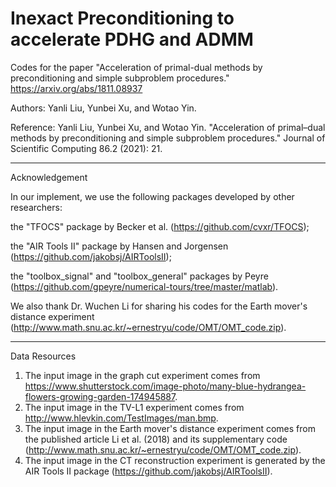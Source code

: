 # Inexact Preconditioning to accelerate PDHG and ADMM

Codes for the paper "Acceleration of primal-dual methods by preconditioning and simple subproblem procedures."
https://arxiv.org/abs/1811.08937

Authors: 
Yanli Liu, Yunbei Xu, and Wotao Yin. 

Reference: 
Yanli Liu, Yunbei Xu, and Wotao Yin. "Acceleration of primal–dual methods by preconditioning and simple subproblem procedures." Journal of Scientific Computing 86.2 (2021): 21.

***************************************************
Acknowledgement

In our implement, we use the following packages developed by other researchers:

the "TFOCS" package by Becker et al. (https://github.com/cvxr/TFOCS);

the "AIR Tools II" package by Hansen and Jorgensen (https://github.com/jakobsj/AIRToolsII);

the "toolbox_signal" and "toolbox_general" packages by Peyre (https://github.com/gpeyre/numerical-tours/tree/master/matlab).

We also thank Dr. Wuchen Li for sharing his codes for the Earth mover's distance experiment (http://www.math.snu.ac.kr/~ernestryu/code/OMT/OMT_code.zip).
****************************************************

Data Resources
1. The input image in the graph cut experiment comes from https://www.shutterstock.com/image-photo/many-blue-hydrangea-flowers-growing-garden-174945887.
2. The input image in the TV-L1 experiment comes from http://www.hlevkin.com/TestImages/man.bmp.
3. The input image in the Earth mover's distance experiment comes from the published article Li et al. (2018) and its supplementary code (http://www.math.snu.ac.kr/~ernestryu/code/OMT/OMT_code.zip).
4. The input image in the CT reconstruction experiment is generated by the AIR Tools II package (https://github.com/jakobsj/AIRToolsII).
